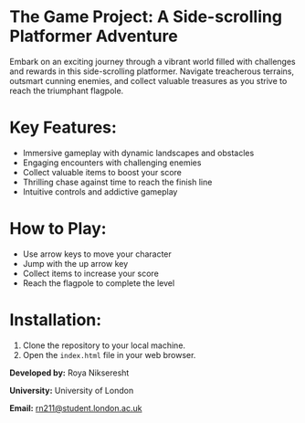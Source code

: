 # The Game Project: A Side-scrolling Platformer Adventure

Embark on an exciting journey through a vibrant world filled with challenges and rewards in this side-scrolling platformer. Navigate treacherous terrains, outsmart cunning enemies, and collect valuable treasures as you strive to reach the triumphant flagpole.

# Key Features:

* Immersive gameplay with dynamic landscapes and obstacles
* Engaging encounters with challenging enemies
* Collect valuable items to boost your score
* Thrilling chase against time to reach the finish line
* Intuitive controls and addictive gameplay

# How to Play:

* Use arrow keys to move your character
* Jump with the up arrow key
* Collect items to increase your score
* Reach the flagpole to complete the level

# Installation:

1. Clone the repository to your local machine.
2. Open the `index.html` file in your web browser.

**Developed by:** Roya Nikseresht

**University:** University of London

**Email:** rn211@student.london.ac.uk
